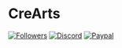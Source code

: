 # CreArts

[![Followers](https://img.shields.io/github/followers/CreArts-Community?labelColor=2e343e&color=%23CD0952&style=for-the-badge)](https://github.com/orgs/CreArts-Community/followers)
[![Discord](https://img.shields.io/discord/534376415202639903?label=Discord&labelColor=2e343e&color=%23CD0952&style=for-the-badge)](https://discord.gg/8W8E39Z)
[![Paypal](https://img.shields.io/badge/Donate-PayPal-blue?&labelColor=2e343e&color=%23CD0952&style=for-the-badge)](https://www.paypal.com/donate/?hosted_button_id=5MQYGQ2FGQDWJ)
